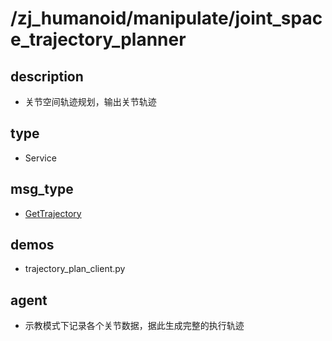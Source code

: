 # /zj_humanoid/manipulate/joint_space_trajectory_planner

## description
- 关节空间轨迹规划，输出关节轨迹

## type
- Service

## msg_type
- [GetTrajectory](../../../zj_humanoid_types.md#GetTrajectory)

## demos
- trajectory_plan_client.py

## agent
- 示教模式下记录各个关节数据，据此生成完整的执行轨迹

